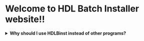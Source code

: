 # Welcome to HDL Batch Installer website!!





<details>
  <summary> <b> Why should I use HDLBinst instead of other programs? </b> </summary>
	<dd>
		<b> The idea behind this GUI consists on combining the strengths of each program that serves this same purpose. </b> <br>
	
		<a href="./why_hdlbinst_is_better.html">Learn more here</a>
	</dd>
</details>
